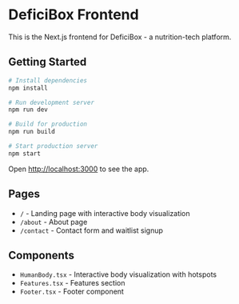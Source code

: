 # DeficiBox Frontend

This is the Next.js frontend for DeficiBox - a nutrition-tech platform.

## Getting Started

```bash
# Install dependencies
npm install

# Run development server
npm run dev

# Build for production
npm run build

# Start production server
npm start
```

Open [http://localhost:3000](http://localhost:3000) to see the app.

## Pages

- `/` - Landing page with interactive body visualization
- `/about` - About page
- `/contact` - Contact form and waitlist signup

## Components

- `HumanBody.tsx` - Interactive body visualization with hotspots
- `Features.tsx` - Features section
- `Footer.tsx` - Footer component
